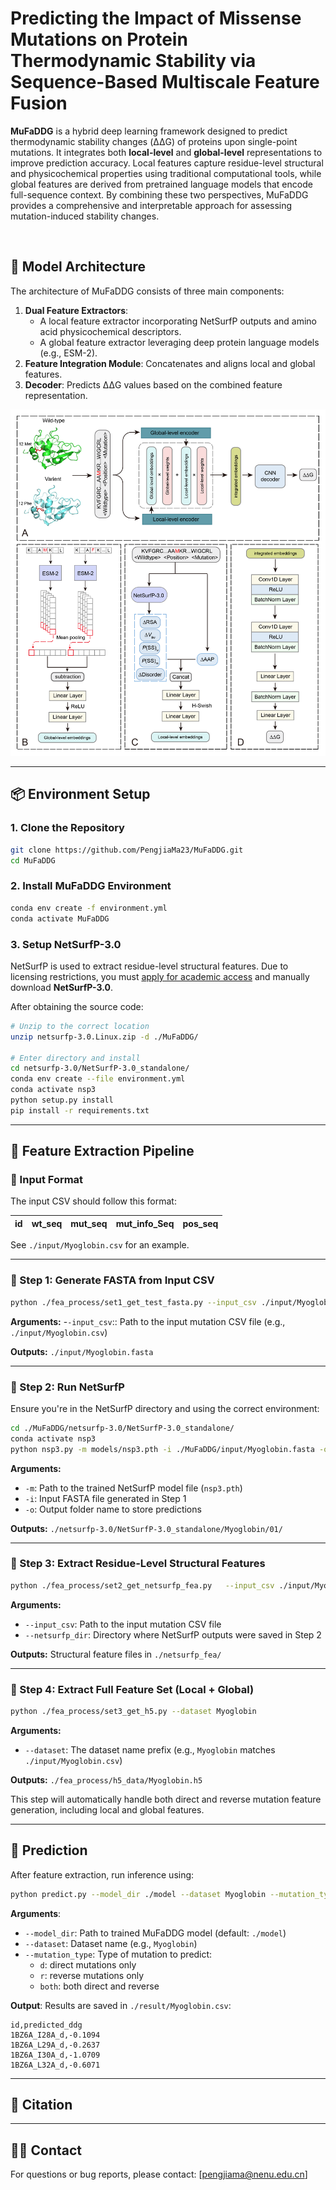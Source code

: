 
# Predicting the Impact of Missense Mutations on Protein Thermodynamic Stability via Sequence-Based Multiscale Feature Fusion

**MuFaDDG** is a hybrid deep learning framework designed to predict thermodynamic stability changes (ΔΔG) of proteins upon single-point mutations. It integrates both **local-level** and **global-level** representations to improve prediction accuracy. Local features capture residue-level structural and physicochemical properties using traditional computational tools, while global features are derived from pretrained language models that encode full-sequence context. By combining these two perspectives, MuFaDDG provides a comprehensive and interpretable approach for assessing mutation-induced stability changes.

<br>

## 🧠 Model Architecture

The architecture of MuFaDDG consists of three main components:
1. **Dual Feature Extractors**: 
   - A local feature extractor incorporating NetSurfP outputs and amino acid physicochemical descriptors.
   - A global feature extractor leveraging deep protein language models (e.g., ESM-2).
2. **Feature Integration Module**: Concatenates and aligns local and global features.
3. **Decoder**: Predicts ΔΔG values based on the combined feature representation.



![MuFaDDG Architecture](./image/method.png)

---

## 📦 Environment Setup

### 1. Clone the Repository

```bash
git clone https://github.com/PengjiaMa23/MuFaDDG.git
cd MuFaDDG
```

### 2. Install MuFaDDG Environment

```bash
conda env create -f environment.yml
conda activate MuFaDDG
```

### 3. Setup NetSurfP-3.0

NetSurfP is used to extract residue-level structural features. Due to licensing restrictions, you must [apply for academic access](https://services.healthtech.dtu.dk/services/NetSurfP-3.0/) and manually download **NetSurfP-3.0**.

After obtaining the source code:

```bash
# Unzip to the correct location
unzip netsurfp-3.0.Linux.zip -d ./MuFaDDG/

# Enter directory and install
cd netsurfp-3.0/NetSurfP-3.0_standalone/
conda env create --file environment.yml
conda activate nsp3
python setup.py install
pip install -r requirements.txt
```

---

## 🧪 Feature Extraction Pipeline

### 🔹 Input Format

The input CSV should follow this format:

| id | wt_seq | mut_seq | mut_info_Seq | pos_seq |
|----|--------|---------|---------------|----------|

See `./input/Myoglobin.csv` for an example.

---

### 🔸 Step 1: Generate FASTA from Input CSV

```bash
python ./fea_process/set1_get_test_fasta.py --input_csv ./input/Myoglobin.csv
```
**Arguments:**
-`-input_csv`:: Path to the input mutation CSV file (e.g., `./input/Myoglobin.csv`)

**Outputs:** `./input/Myoglobin.fasta`

---

### 🔸 Step 2: Run NetSurfP

Ensure you're in the NetSurfP directory and using the correct environment:

```bash
cd ./MuFaDDG/netsurfp-3.0/NetSurfP-3.0_standalone/
conda activate nsp3
python nsp3.py -m models/nsp3.pth -i ./MuFaDDG/input/Myoglobin.fasta -o Myoglobin
```
**Arguments:**
- `-m`: Path to the trained NetSurfP model file (`nsp3.pth`)
- `-i`: Input FASTA file generated in Step 1
- `-o`: Output folder name to store predictions

**Outputs:** `./netsurfp-3.0/NetSurfP-3.0_standalone/Myoglobin/01/`

---

### 🔸 Step 3: Extract Residue-Level Structural Features

```bash
python ./fea_process/set2_get_netsurfp_fea.py   --input_csv ./input/Myoglobin.csv   --netsurfp_dir ./netsurfp-3.0/NetSurfP-3.0_standalone/Myoglobin/01
```
**Arguments:**
- `--input_csv`: Path to the input mutation CSV file
- `--netsurfp_dir`: Directory where NetSurfP outputs were saved in Step 2

**Outputs:** Structural feature files in `./netsurfp_fea/`

---

### 🔸 Step 4: Extract Full Feature Set (Local + Global)

```bash
python ./fea_process/set3_get_h5.py --dataset Myoglobin
```

**Arguments:**
- `--dataset`: The dataset name prefix (e.g., `Myoglobin` matches `./input/Myoglobin.csv`)

**Outputs:** `./fea_process/h5_data/Myoglobin.h5`

This step will automatically handle both direct and reverse mutation feature generation, including local and global features.

---

## 🔮 Prediction

After feature extraction, run inference using:

```bash
python predict.py --model_dir ./model --dataset Myoglobin --mutation_type d
```

**Arguments**:
- `--model_dir`: Path to trained MuFaDDG model (default: `./model`)
- `--dataset`: Dataset name (e.g., `Myoglobin`)
- `--mutation_type`: Type of mutation to predict:
  - `d`: direct mutations only
  - `r`: reverse mutations only
  - `both`: both direct and reverse

**Output**:
Results are saved in `./result/Myoglobin.csv`:

```csv
id,predicted_ddg
1BZ6A_I28A_d,-0.1094
1BZ6A_L29A_d,-0.2637
1BZ6A_I30A_d,-1.0709
1BZ6A_L32A_d,-0.6071
```


---

## 📌 Citation


---

## 🧑‍💻 Contact

For questions or bug reports, please contact: [pengjiama@nenu.edu.cn]
